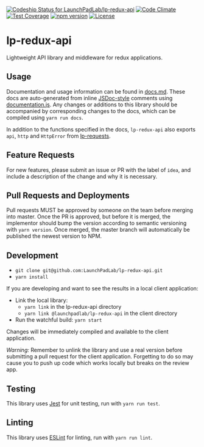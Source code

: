 [ ![Codeship Status for LaunchPadLab/lp-redux-api](https://app.codeship.com/projects/5b514ba0-ebe2-0134-f96d-2efd70753ac1/status?branch=master)](https://app.codeship.com/projects/208187) [![Code Climate](https://codeclimate.com/repos/58c99b00ba50b0028800074d/badges/cd7121b30bd1ff8d2efc/gpa.svg)](https://codeclimate.com/repos/58c99b00ba50b0028800074d/feed) [![Test Coverage](https://codeclimate.com/repos/58c99b00ba50b0028800074d/badges/cd7121b30bd1ff8d2efc/coverage.svg)](https://codeclimate.com/repos/58c99b00ba50b0028800074d/coverage)
[![npm version](https://badge.fury.io/js/%40launchpadlab%2Flp-redux-api.svg)](https://badge.fury.io/js/%40launchpadlab%2Flp-redux-api)
[![License](http://img.shields.io/badge/license-MIT-yellowgreen.svg)](#license)

# lp-redux-api
Lightweight API library and middleware for redux applications.

## Usage
Documentation and usage information can be found in [docs.md](docs.md). These docs are auto-generated from inline [JSDoc-style](http://usejsdoc.org/) comments using [documentation.js](https://github.com/documentationjs/documentation). Any changes or additions to this library should be accompanied by corresponding changes to the docs, which can be compiled using `yarn run docs`.

In addition to the functions specified in the docs, `lp-redux-api` also exports
`api`, `http` and `HttpError` from [lp-requests](https://github.com/LaunchPadLab/lp-requests).

## Feature Requests
For new features, please submit an issue or PR with the label of `idea`, and include a description of the change and why it is necessary.

## Pull Requests and Deployments
Pull requests MUST be approved by someone on the team before merging into master. Once the PR is approved, but before it is merged, the implementor should bump the version according to semantic versioning with `yarn version`. Once merged, the master branch will automatically be published the newest version to NPM.

## Development
* `git clone git@github.com:LaunchPadLab/lp-redux-api.git`
* `yarn install`

If you are developing and want to see the results in a local client application:
* Link the local library:
  * `yarn link` in the lp-redux-api directory
  * `yarn link @launchpadlab/lp-redux-api` in the client directory
* Run the watchful build: `yarn start`

Changes will be immediately compiled and available to the client application.

*Warning:* Remember to unlink the library and use a real version before submitting a pull request for the client application. Forgetting to do so may cause you to push up code which works locally but breaks on the review app.

## Testing
This library uses [Jest](https://facebook.github.io/jest/) for unit testing, run with `yarn run test`.

## Linting
This library uses [ESLint](http://eslint.org/) for linting, run with `yarn run lint`.
